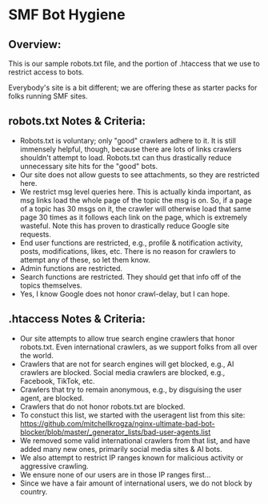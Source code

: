 # SMF Bot Hygiene

## Overview:
This is our sample robots.txt file, and the portion of .htaccess that we use to restrict access to bots.

Everybody's site is a bit different; we are offering these as starter packs for folks running SMF sites.  

## robots.txt Notes & Criteria:
* Robots.txt is voluntary; only "good" crawlers adhere to it.  It is still immensely helpful, though, because there are lots of links crawlers shouldn't attempt to load.  Robots.txt can thus drastically reduce unnecessary site hits for the "good" bots.  
* Our site does not allow guests to see attachments, so they are restricted here.
* We restrict msg level queries here.  This is actually kinda important, as msg links load the whole page of the topic the msg is on.  So, if a page of a topic has 30 msgs on it, the crawler will otherwise load that same page 30 times as it follows each link on the page, which is extremely wasteful.  Note this has proven to drastically reduce Google site requests.
* End user functions are restricted, e.g., profile & notification activity, posts, modifications, likes, etc.  There is no reason for crawlers to attempt any of these, so let them know.
* Admin functions are restricted.
* Search functions are restricted.  They should get that info off of the topics themselves.
* Yes, I know Google does not honor crawl-delay, but I can hope.

## .htaccess Notes & Criteria:
* Our site attempts to allow true search engine crawlers that honor robots.txt.  Even international crawlers, as we support folks from all over the world.
* Crawlers that are not for search engines will get blocked, e.g., AI crawlers are blocked.  Social media crawlers are blocked, e.g., Facebook, TikTok, etc.  
* Crawlers that try to remain anonymous, e.g., by disguising the user agent, are blocked.
* Crawlers that do not honor robots.txt are blocked.
* To constuct this list, we started with the useragent list from this site: https://github.com/mitchellkrogza/nginx-ultimate-bad-bot-blocker/blob/master/_generator_lists/bad-user-agents.list
* We removed some valid international crawlers from that list, and have added many new ones, primarily social media sites & AI bots.  
* We also attempt to restrict IP ranges known for malicious activity or aggressive crawling.
* We ensure none of our users are in those IP ranges first...
* Since we have a fair amount of international users, we do not block by country.
